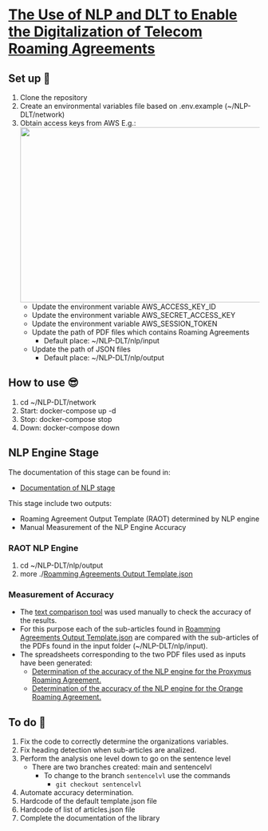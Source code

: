 # [The Use of NLP and DLT to Enable the Digitalization of Telecom Roaming Agreements](https://wiki.hyperledger.org/display/INTERN/Project+Plan%3A+The+Use+of+NLP+and+DLT+to+Enable+the+Digitalization+of+Telecom+Roaming+Agreements)

## Set up 🙂
1. Clone the repository
2. Create an environmental variables file based on .env.example (~/NLP-DLT/network)
3. Obtain access keys from AWS E.g.:
    <img src="https://github.com/sfl0r3nz05/NLP-DLT/blob/main/images/accessKey.png" width="790" height="350">
    - Update the environment variable AWS_ACCESS_KEY_ID
    - Update the environment variable AWS_SECRET_ACCESS_KEY
    - Update the environment variable AWS_SESSION_TOKEN
    - Update the path of PDF files which contains Roaming Agreements
        - Default place: ~/NLP-DLT/nlp/input
    - Update the path of JSON files
        - Default place: ~/NLP-DLT/nlp/output

## How to use 😎
1. cd ~/NLP-DLT/network
2. Start: docker-compose up -d
3. Stop: docker-compose stop
4. Down: docker-compose down

## NLP Engine Stage
The documentation of this stage can be found in:
- [Documentation of NLP stage](https://drive.google.com/file/d/1koele3CqJVgkUA9-LVAs5eLdc01ZQYak/view?usp=sharing)

This stage include two outputs: 
- Roaming Agreement Output Template (RAOT) determined by NLP engine
- Manual Measurement of the NLP Engine Accuracy

### RAOT NLP Engine
1. cd ~/NLP-DLT/nlp/output
2. more ./[Roamming Agreements Output Template.json](https://github.com/sfl0r3nz05/NLP-DLT/blob/main/nlp/data/output/Roaming%20Agreements%20Output%20Template.json)

### Measurement of Accuracy
- The [text comparison tool](https://countwordsfree.com/comparetexts) was used manually to check the accuracy of the results. 
- For this purpose each of the sub-articles found in [Roamming Agreements Output Template.json](https://github.com/sfl0r3nz05/NLP-DLT/blob/main/nlp/data/output/Roaming%20Agreements%20Output%20Template.json) are compared with the sub-articles of the PDFs found in the input folder (~/NLP-DLT/nlp/input).
- The spreadsheets corresponding to the two PDF files used as inputs have been generated:
    - [Determination of the accuracy of the NLP engine for the Proxymus Roaming Agreement.](https://github.com/sfl0r3nz05/NLP-DLT/blob/main/nlp/data/accuracy/Accuracy%20Proxymus.xlsx?raw=true)
    - [Determination of the accuracy of the NLP engine for the Orange Roaming Agreement.](https://github.com/sfl0r3nz05/NLP-DLT/blob/main/nlp/data/accuracy/Accuracy%20Orange.xlsx?raw=true)

## To do 🤔
1. Fix the code to correctly determine the organizations variables.
2. Fix heading detection when sub-articles are analized.
3. Perform the analysis one level down to go on the sentence level
    - There are two branches created: main and sentencelvl
        - To change to the branch `sentencelvl` use the commands
            - `git checkout sentencelvl`
4. Automate accuracy determination.
5. Hardcode of the default template.json file
6. Hardcode of list of articles.json file
7. Complete the documentation of the library